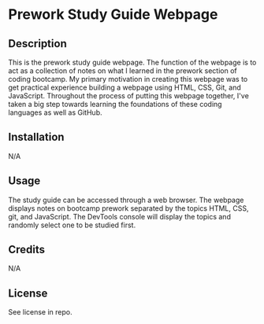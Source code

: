 # Prework Study Guide Webpage

## Description

This is the prework study guide webpage. The function of the webpage is to act as a collection of notes on what I learned in the prework section of coding bootcamp. My primary motivation in creating this webpage was to get practical experience building a webpage using HTML, CSS, Git, and JavaScript. Throughout the process of putting this webpage together, I've taken a big step towards learning the foundations of these coding languages as well as GitHub.

## Installation

N/A

## Usage

The study guide can be accessed through a web browser. The webpage displays notes on bootcamp prework separated by the topics HTML, CSS, git, and JavaScript. The DevTools console will display the topics and randomly select one to be studied first.

## Credits

N/A

## License

See license in repo.
